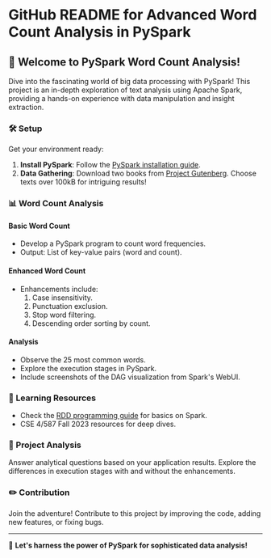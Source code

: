 # GitHub README for Advanced Word Count Analysis in PySpark

## 🌟 Welcome to PySpark Word Count Analysis!

Dive into the fascinating world of big data processing with PySpark! This project is an in-depth exploration of text analysis using Apache Spark, providing a hands-on experience with data manipulation and insight extraction.

### 🛠️ Setup

Get your environment ready:
1. **Install PySpark**: Follow the [PySpark installation guide](https://spark.apache.org/docs/latest/api/python/getting_started/install.html).
2. **Data Gathering**: Download two books from [Project Gutenberg](https://www.gutenberg.org/ebooks/). Choose texts over 100kB for intriguing results!

### 📊 Word Count Analysis

#### Basic Word Count
- Develop a PySpark program to count word frequencies.
- Output: List of key-value pairs (word and count).

#### Enhanced Word Count
- Enhancements include:
  1. Case insensitivity.
  2. Punctuation exclusion.
  3. Stop word filtering.
  4. Descending order sorting by count.

#### Analysis
- Observe the 25 most common words.
- Explore the execution stages in PySpark.
- Include screenshots of the DAG visualization from Spark's WebUI.

### 📘 Learning Resources

- Check the [RDD programming guide](https://spark.apache.org/docs/latest/rdd-programming-guide.html) for basics on Spark.
- CSE 4/587 Fall 2023 resources for deep dives.

### 📝 Project Analysis

Answer analytical questions based on your application results. Explore the differences in execution stages with and without the enhancements.

### ✏️ Contribution

Join the adventure! Contribute to this project by improving the code, adding new features, or fixing bugs.

---

🚀 **Let's harness the power of PySpark for sophisticated data analysis!**

